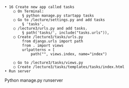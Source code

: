 	• 16 Create new app called tasks
		○ On Terminal: 
			§ python manage.py startapp tasks
		○ Go to /lecture/settings.py and add tasks
			§ 'tasks',
		○ /lecture3/urls.py and add tasks.
			§ path('tasks/', include("tasks.urls")),
		○ Create /lecture3/tasks/urls.py
			from django.urls import path
			from . import views
			urlpatterns = [
			    path("", views.index, name="index")
			
		○ Go to /lecture3/tasks/views.py
		○ Create /lecture3/tasks/templates/tasks/index.html
	• Run server
Python manage.py runserver
